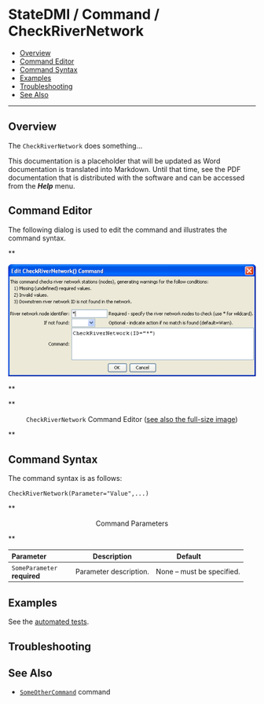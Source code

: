 # StateDMI / Command / CheckRiverNetwork #

* [Overview](#overview)
* [Command Editor](#command-editor)
* [Command Syntax](#command-syntax)
* [Examples](#examples)
* [Troubleshooting](#troubleshooting)
* [See Also](#see-also)

-------------------------

## Overview ##

The `CheckRiverNetwork` does something...

This documentation is a placeholder that will be updated as Word documentation is translated into Markdown.
Until that time, see the PDF documentation that is distributed with the software and can be accessed
from the ***Help*** menu.

## Command Editor ##

The following dialog is used to edit the command and illustrates the command syntax.

**<p style="text-align: center;">
![CheckRiverNetwork](CheckRiverNetwork.png)
</p>**

**<p style="text-align: center;">
`CheckRiverNetwork` Command Editor (<a href="../CheckRiverNetwork.png">see also the full-size image</a>)
</p>**

## Command Syntax ##

The command syntax is as follows:

```text
CheckRiverNetwork(Parameter="Value",...)
```
**<p style="text-align: center;">
Command Parameters
</p>**

| **Parameter**&nbsp;&nbsp;&nbsp;&nbsp;&nbsp;&nbsp;&nbsp;&nbsp;&nbsp;&nbsp;&nbsp;&nbsp; | **Description** | **Default**&nbsp;&nbsp;&nbsp;&nbsp;&nbsp;&nbsp;&nbsp;&nbsp;&nbsp;&nbsp; |
| --------------|-----------------|----------------- |
|`SomeParameter`<br>**required**|Parameter description.|None – must be specified.|

## Examples ##

See the [automated tests](https://github.com/OpenCDSS/cdss-app-statedmi-test/tree/master/test/regression/commands/CheckRiverNetwork).

## Troubleshooting ##

## See Also ##

* [`SomeOtherCommand`](../SomeOtherCommand/SomeOtherCommand) command
